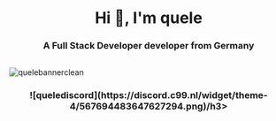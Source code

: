 <h1 align="center">Hi 👋, I'm quele</h1>
<h3 align="center">A Full Stack Developer developer from Germany</h3>

<p align="left"> <a href="https://twitter.com/" target="blank"><img src="https://img.shields.io/twitter/follow/?logo=twitter&style=for-the-badge" alt="" /></a> </p>


![quelebannerclean](https://user-images.githubusercontent.com/76977433/175665958-c5e32e35-cd7a-48b8-997a-9b2a93bb3ac7.png)

<h3 align="center"> ![quelediscord](https://discord.c99.nl/widget/theme-4/567694483647627294.png)/h3>
